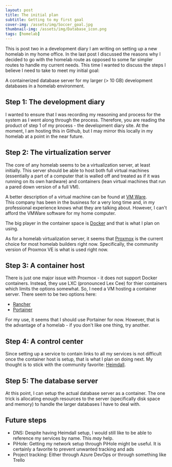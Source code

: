 ```yaml
---
layout: post
title: The initial plan
subtitle: Getting to my first goal
cover-img: /assets/img/Soccer_goal.jpg
thumbnail-img: /assets/img/Database_icon.png
tags: [homelab]
---
```


This is post two in a development diary I am writing on setting up a new homelab
in my home office.  In the last post I discussed the reasons why I decided
to go with the homelab route as opposed to some far simpler routes to handle
my current needs.  This time I wanted to discuss the steps I believe I need to
take to meet my initial goal:

A containerized database server for my larger (> 10 GB) development databases in
a homelab environment.

## Step 1:  The development diary
I wanted to ensure that I was recording my reasoning and process for the system
as I went along through the process.  Therefore, you are reading the product of
step 1 of my process - the development diary site.  At the moment, I am hosting
this in Github, but I may mirror this locally in my homelab at a point in the 
near future.

## Step 2:  The virtualization server
The core of any homelab seems to be a virtualization server, at least initially.
This server should be able to host both full virtual machines (essentially a part
of a computer that is walled off and treated as if it was running on its own
hardware) and containers (lean virtual machines that run a pared down version of
a full VM).

A better description of a virtual machine can be found at 
[VM Ware](https://www.vmware.com/topics/glossary/content/virtual-machine.html).  
This company has been in the business for a very long time and, in my 
professional experience knows what they are talking about.  However, I can't 
afford the VMWare software for my home computer.

The big player in the container space is [Docker](https://www.docker.com/) and
that is what I plan on using.

As for a homelab virtualization server, it seems that [Proxmox](https://www.proxmox.com/en/)
is the current choice for most homelab builders right now.  Specifically,
the community version of Proxmox VE is what is used right now.

## Step 3:  A container host
There is just one major issue with Proxmox - it does not support Docker
containers.  Instead, they use LXC (pronounced Lex Cee) for thier containers
which limits the options somewhat.  So, I need a VM hosting a container server.
There seem to be two options here:
- [Rancher](https://rancher.com/)
- [Portainer](https://www.portainer.io/)

For my use, it seems that I should use Portainer for now.  However, that is the 
advantage of a homelab - if you don't like one thing, try another.

## Step 4:  A control center
Since setting up a service to contain links to all my services is not difficult
once the container host is setup, that is what I plan on doing next.  My thought
is to stick with the community favorite:  [Heimdall](https://heimdall.site/).

## Step 5:  The database server
At this point, I can setup the actual database server as a container.  The one trick
is allocating enough resources to the server (specifically disk space and memory)
to handle the larger databases I have to deal with.

## Future steps
- DNS:  Despite having Heimdall setup, I would still like to be able to reference my services by name.  This _may_ help.
- PiHole:  Getting my network setup through PiHole might be useful.  It is certainly a favorite to prevent unwanted tracking and ads
- Project tracking:  Either through Azure DevOps or through something like Trello